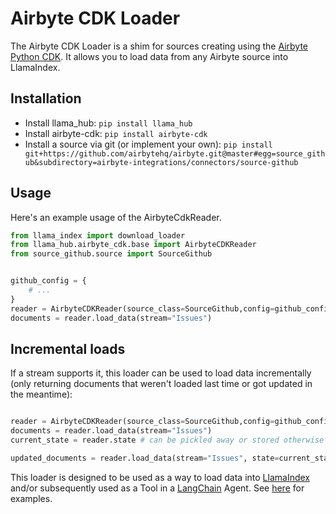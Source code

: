 # Airbyte CDK Loader

The Airbyte CDK Loader is a shim for sources creating using the [Airbyte Python CDK](https://docs.airbyte.com/connector-development/cdk-python/). It allows you to load data from any Airbyte source into LlamaIndex.

## Installation

* Install llama_hub: `pip install llama_hub`
* Install airbyte-cdk: `pip install airbyte-cdk`
* Install a source via git (or implement your own): `pip install git+https://github.com/airbytehq/airbyte.git@master#egg=source_github&subdirectory=airbyte-integrations/connectors/source-github`

## Usage

Here's an example usage of the AirbyteCdkReader.

```python
from llama_index import download_loader
from llama_hub.airbyte_cdk.base import AirbyteCDKReader
from source_github.source import SourceGithub


github_config = {
    # ...
}
reader = AirbyteCDKReader(source_class=SourceGithub,config=github_config)
documents = reader.load_data(stream="Issues")
```

## Incremental loads

If a stream supports it, this loader can be used to load data incrementally (only returning documents that weren't loaded last time or got updated in the meantime):
```python

reader = AirbyteCDKReader(source_class=SourceGithub,config=github_config)
documents = reader.load_data(stream="Issues")
current_state = reader.state # can be pickled away or stored otherwise

updated_documents = reader.load_data(stream="Issues", state=current_state) # only loads documents that were updated since last time
```

This loader is designed to be used as a way to load data into [LlamaIndex](https://github.com/jerryjliu/gpt_index/tree/main/gpt_index) and/or subsequently used as a Tool in a [LangChain](https://github.com/hwchase17/langchain) Agent. See [here](https://github.com/emptycrown/llama-hub/tree/main) for examples.
